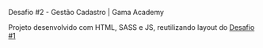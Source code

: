 Desafio #2 - Gestão Cadastro | Gama Academy

Projeto desenvolvido com HTML, SASS e JS, reutilizando layout do [Desafio #1](https://github.com/drielesoriano/desafio-gama-blackfriday)
